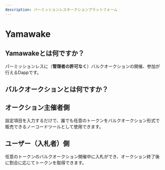 ```yaml
---
description: パーミッションレスオークションプラットフォーム
---
```


# Yamawake

## Yamawakeとは何ですか？

パーミッションレスに（**管理者の許可なく**）バルクオークションの開催、参加が行えるDappです。

## バルクオークションとは何ですか？



## オークション主催者側

設定項目を入力するだけで、誰でも任意のトークンをバルクオークション形式で販売できるノーコードツールとして使用できます。

## ユーザー（入札者）側

任意のトークンのバルクオークション開催中に入札ができ、オークション終了後に割合に応じてトークンを取得できます。
